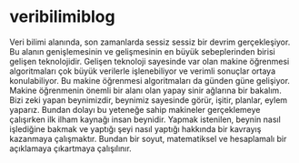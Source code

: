 # veribilimiblog

  Veri bilimi alanında, son zamanlarda sessiz sessiz bir devrim gerçekleşiyor. Bu alanın genişlemesinin ve gelişmesinin en büyük sebeplerinden birisi gelişen teknolojidir. Gelişen teknoloji sayesinde var olan makine öğrenmesi algoritmaları çok büyük verilerle işlenebiliyor ve verimli sonuçlar ortaya konulabiliyor. Bu makine öğrenmesi algoritmaları da günden güne gelişiyor. Makine öğrenmenin önemli bir alanı olan yapay sinir ağlarına bir bakalım.
  Bizi zeki yapan beynimizdir, beynimiz sayesinde görür, işitir, planlar, eylem yaparız. Bundan dolayı bu yeteneğe sahip makineler gerçeklemeye çalışırken ilk ilham kaynağı insan beynidir. Yapmak istenilen, beynin nasıl işlediğine bakmak ve yaptığı şeyi nasıl yaptığı hakkında bir kavrayış kazanmaya çalışmaktır. Bundan bir soyut, matematiksel ve hesaplamalı bir açıklamaya çıkartmaya çalışılınır. 
